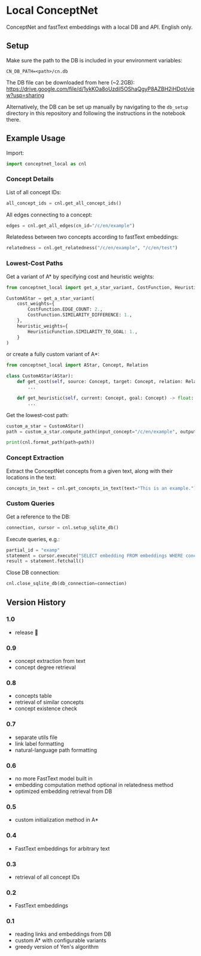 # Local ConceptNet

ConceptNet and fastText embeddings with a local DB and API.
English only.

## Setup

Make sure the path to the DB is included in your environment variables:
```shell
CN_DB_PATH=<path>/cn.db
```

The DB file can be downloaded from here (~2.2GB):
https://drive.google.com/file/d/1ykKOa8oUzdiI5OShaQgyP8AZBH2iHDot/view?usp=sharing

Alternatively, the DB can be set up manually by navigating to the ```db_setup``` directory in this repository and following the instructions in the notebook there.

## Example Usage

Import:
```python
import conceptnet_local as cnl
```

### Concept Details

List of all concept IDs:
```python
all_concept_ids = cnl.get_all_concept_ids()
```

All edges connecting to a concept:
```python
edges = cnl.get_all_edges(cn_id="/c/en/example")
```

Relatedess between two concepts according to fastText embeddings:
```python
relatedness = cnl.get_relatedness("/c/en/example", "/c/en/test")
```

### Lowest-Cost Paths

Get a variant of A* by specifying cost and heuristic weights:
```python
from conceptnet_local import get_a_star_variant, CostFunction, HeuristicFunction

CustomAStar = get_a_star_variant(
    cost_weights={
        CostFunction.EDGE_COUNT: 2.,
        CostFunction.SIMILARITY_DIFFERENCE: 1.,
    },
    heuristic_weights={
        HeuristicFunction.SIMILARITY_TO_GOAL: 1.,
    }
)
```
or create a fully custom variant of A*:
```python
from conceptnet_local import AStar, Concept, Relation

class CustomAStar(AStar):
    def get_cost(self, source: Concept, target: Concept, relation: Relation, goal: Concept) -> float:
        ...

    def get_heuristic(self, current: Concept, goal: Concept) -> float:
        ...
```

Get the lowest-cost path:
```python
custom_a_star = CustomAStar()
path = custom_a_star.compute_path(input_concept="/c/en/example", output_concept="/c/en/test", print_time=True)

print(cnl.format_path(path=path))
```

### Concept Extraction

Extract the ConceptNet concepts from a given text, along with their locations in the text:
```python
concepts_in_text = cnl.get_concepts_in_text(text="This is an example.")
```

### Custom Queries

Get a reference to the DB:
```python
connection, cursor = cnl.setup_sqlite_db()
```

Execute queries, e.g.:
```python
partial_id = "examp"
statement = cursor.execute("SELECT embedding FROM embeddings WHERE concept_id LIKE '%?%'", (partial_id,))
result = statement.fetchall()
```

Close DB connection:
```python
cnl.close_sqlite_db(db_connection=connection)
```

## Version History

### 1.0
- release 🎉

### 0.9
- concept extraction from text
- concept degree retrieval

### 0.8
- concepts table
- retrieval of similar concepts
- concept existence check

### 0.7
- separate utils file
- link label formatting
- natural-language path formatting

### 0.6
- no more FastText model built in
- embedding computation method optional in relatedness method
- optimized embedding retrieval from DB

### 0.5
- custom initialization method in A*

### 0.4
- FastText embeddings for arbitrary text

### 0.3
- retrieval of all concept IDs

### 0.2
- FastText embeddings

### 0.1
- reading links and embeddings from DB
- custom A* with configurable variants
- greedy version of Yen's algorithm
